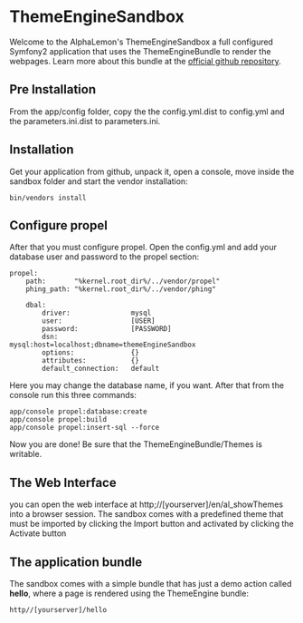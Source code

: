 # ThemeEngineSandbox
Welcome to the AlphaLemon's ThemeEngineSandbox a full configured Symfony2 application that uses the ThemeEngineBundle to render the webpages. Learn
more about this bundle at the [official github repository](https://github.com/alphalemon/ThemeEngineBundle).

## Pre Installation
From the app/config folder, copy the the config.yml.dist to config.yml and the parameters.ini.dist to parameters.ini.

## Installation
Get your application from github, unpack it, open a console, move inside the sandbox folder and start the vendor installation:

    bin/vendors install

## Configure propel
After that you must configure propel. Open the config.yml and add your database user and password to the propel section:

    propel:
        path:       "%kernel.root_dir%/../vendor/propel"
        phing_path: "%kernel.root_dir%/../vendor/phing"

        dbal:
            driver:               mysql
            user:                 [USER]
            password:             [PASSWORD]
            dsn:                  mysql:host=localhost;dbname=themeEngineSandbox
            options:              {}
            attributes:           {}
            default_connection:   default

Here you may change the database name, if you want. After that from the console run this three commands:

    app/console propel:database:create
    app/console propel:build
    app/console propel:insert-sql --force

Now you are done! Be sure that the ThemeEngineBundle/Themes is writable.

## The Web Interface
you can open the web interface at http;//[yourserver]/en/al_showThemes into a browser session. The sandbox comes with a 
predefined theme that must be imported by clicking the Import button and activated by clicking the Activate button

## The application bundle
The sandbox comes with a simple bundle that has just a demo action called **hello**, where a page is rendered using the ThemeEngine bundle:

    http//[yourserver]/hello 
